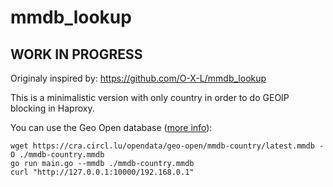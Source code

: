 # mmdb_lookup

## WORK IN PROGRESS

Originaly inspired by: <https://github.com/O-X-L/mmdb_lookup>

This is a minimalistic version with only country in order to do GEOIP blocking in Haproxy.

You can use the Geo Open database ([more info](https://data.public.lu/en/datasets/geo-open-ip-address-geolocation-per-country-in-mmdb-format/)):

```shell
wget https://cra.circl.lu/opendata/geo-open/mmdb-country/latest.mmdb -O ./mmdb-country.mmdb
go run main.go --mmdb ./mmdb-country.mmdb
curl "http://127.0.0.1:10000/192.168.0.1"
```
